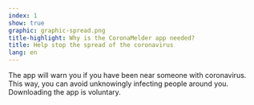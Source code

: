```yaml
---
index: 1
show: true
graphic: graphic-spread.png
title-highlight: Why is the CoronaMelder app needed?
title: Help stop the spread of the coronavirus
lang: en
---
```

The app will warn you if you have been near someone with coronavirus. This way, you can avoid unknowingly infecting people around you. Downloading the app is voluntary.
